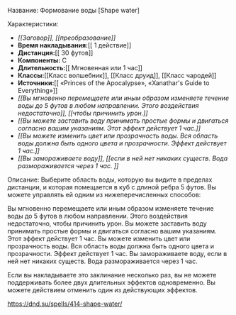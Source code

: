 Название: Формование воды \[Shape water] 

Характеристики:
- *[[Заговор]], [[преобразование]]*
- **Время накладывания:**[[ 1 действие]]
- **Дистанция:**[[ 30 футов]]
- **Компоненты:** С
- **Длительность:**[[ Мгновенная или 1 час]]
- **Классы:**[[Класс  волшебник]], [[Класс друид]], [[Класс чародей]]
- **Источники:**[[ «Princes of the Apocalypse», «Xanathar's Guide to Everything»]]
- *[[Вы мгновенно перемещаете или иным образом изменяете течение воды до 5 футов в любом направлении. Этого воздействия недостаточно]], [[чтобы причинить урон.]]*
- *[[Вы можете заставить воду принимать простые формы и двигаться согласно вашим указаниям. Этот эффект действует 1 час.]]*
- *[[Вы можете изменить цвет или прозрачность воды. Вся область воды должна быть одного цвета и прозрачности. Эффект действует 1 час.]]*
- *[[Вы замораживаете воду]], [[если в ней нет никаких существ. Вода размораживается через 1 час. ]]*

Описание:
Выберите область воды, которую вы видите в пределах дистанции, и которая помещается в куб с длиной ребра 5 футов. Вы можете управлять ей одним из нижеперечисленных способов:

Вы мгновенно перемещаете или иным образом изменяете течение воды до 5 футов в любом направлении. Этого воздействия недостаточно, чтобы причинить урон.
Вы можете заставить воду принимать простые формы и двигаться согласно вашим указаниям. Этот эффект действует 1 час.
Вы можете изменить цвет или прозрачность воды. Вся область воды должна быть одного цвета и прозрачности. Эффект действует 1 час.
Вы замораживаете воду, если в ней нет никаких существ. Вода размораживается через 1 час. 

Если вы накладываете это заклинание несколько раз, вы не можете поддерживать более двух длительных эффектов одновременно. Вы можете действием отменить один из действующих эффектов.

https://dnd.su/spells/414-shape-water/